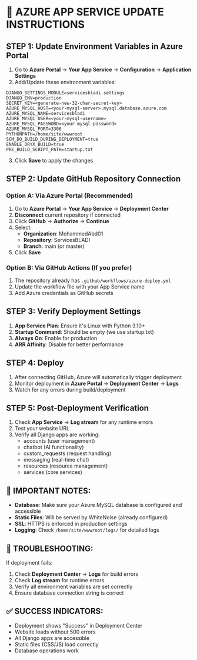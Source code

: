 # 🚀 AZURE APP SERVICE UPDATE INSTRUCTIONS

## STEP 1: Update Environment Variables in Azure Portal

1. Go to **Azure Portal** → **Your App Service** → **Configuration** → **Application Settings**
2. Add/Update these environment variables:

```
DJANGO_SETTINGS_MODULE=servicesbladi.settings
DJANGO_ENV=production
SECRET_KEY=<generate-new-32-char-secret-key>
AZURE_MYSQL_HOST=<your-mysql-server>.mysql.database.azure.com
AZURE_MYSQL_NAME=servicesbladi
AZURE_MYSQL_USER=<your-mysql-username>
AZURE_MYSQL_PASSWORD=<your-mysql-password>
AZURE_MYSQL_PORT=3306
PYTHONPATH=/home/site/wwwroot
SCM_DO_BUILD_DURING_DEPLOYMENT=true
ENABLE_ORYX_BUILD=true
PRE_BUILD_SCRIPT_PATH=startup.txt
```

3. Click **Save** to apply the changes

## STEP 2: Update GitHub Repository Connection

### Option A: Via Azure Portal (Recommended)
1. Go to **Azure Portal** → **Your App Service** → **Deployment Center**
2. **Disconnect** current repository if connected
3. Click **GitHub** → **Authorize** → **Continue**
4. Select:
   - **Organization**: MohammedAbd01
   - **Repository**: ServicesBLADI
   - **Branch**: main (or master)
5. Click **Save**

### Option B: Via GitHub Actions (If you prefer)
1. The repository already has `.github/workflows/azure-deploy.yml`
2. Update the workflow file with your App Service name
3. Add Azure credentials as GitHub secrets

## STEP 3: Verify Deployment Settings

1. **App Service Plan**: Ensure it's Linux with Python 3.10+
2. **Startup Command**: Should be empty (we use startup.txt)
3. **Always On**: Enable for production
4. **ARR Affinity**: Disable for better performance

## STEP 4: Deploy

1. After connecting GitHub, Azure will automatically trigger deployment
2. Monitor deployment in **Azure Portal** → **Deployment Center** → **Logs**
3. Watch for any errors during build/deployment

## STEP 5: Post-Deployment Verification

1. Check **App Service** → **Log stream** for any runtime errors
2. Test your website URL
3. Verify all Django apps are working:
   - accounts (user management)
   - chatbot (AI functionality)
   - custom_requests (request handling)
   - messaging (real-time chat)
   - resources (resource management)
   - services (core services)

## 🚨 IMPORTANT NOTES:

- **Database**: Make sure your Azure MySQL database is configured and accessible
- **Static Files**: Will be served by WhiteNoise (already configured)
- **SSL**: HTTPS is enforced in production settings
- **Logging**: Check `/home/site/wwwroot/logs/` for detailed logs

## 🛟 TROUBLESHOOTING:

If deployment fails:
1. Check **Deployment Center** → **Logs** for build errors
2. Check **Log stream** for runtime errors
3. Verify all environment variables are set correctly
4. Ensure database connection string is correct

## ✅ SUCCESS INDICATORS:

- Deployment shows "Success" in Deployment Center
- Website loads without 500 errors
- All Django apps are accessible
- Static files (CSS/JS) load correctly
- Database operations work
